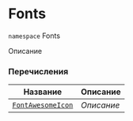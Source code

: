 
# Fonts

`namespace` Fonts

Описание


### Перечисления
| Название | Описание |
| --- | --- |
| [`FontAwesomeIcon`](./Fonts/FontAwesomeIcon.cs.md) | *Описание* |
